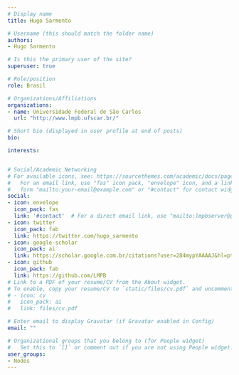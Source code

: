 ```yaml
---
# Display name
title: Hugo Sarmento

# Username (this should match the folder name)
authors:
- Hugo Sarmento

# Is this the primary user of the site?
superuser: true

# Role/position
role: Brasil

# Organizations/Affiliations
organizations:
- name: Universidade Federal de São Carlos
  url: "http://www.lmpb.ufscar.br/"

# Short bio (displayed in user profile at end of posts)
bio:

interests:


# Social/Academic Networking
# For available icons, see: https://sourcethemes.com/academic/docs/page-builder/#icons
#   For an email link, use "fas" icon pack, "envelope" icon, and a link in the
#   form "mailto:your-email@example.com" or "#contact" for contact widget.
social:
- icon: envelope
  icon_pack: fas
  link: '#contact'  # For a direct email link, use "mailto:lmpbserver@gmail.com".
- icon: twitter
  icon_pack: fab
  link: https://twitter.com/hugo_sarmento
- icon: google-scholar
  icon_pack: ai
  link: https://scholar.google.com.br/citations?user=284mypYAAAAJ&hl=pt-BR&oi=ao
- icon: github
  icon_pack: fab
  link: https://github.com/LMPB
# Link to a PDF of your resume/CV from the About widget.
# To enable, copy your resume/CV to `static/files/cv.pdf` and uncomment the lines below.
# - icon: cv
#   icon_pack: ai
#   link: files/cv.pdf

# Enter email to display Gravatar (if Gravatar enabled in Config)
email: ""

# Organizational groups that you belong to (for People widget)
#   Set this to `[]` or comment out if you are not using People widget.
user_groups:
- Nodos
---
```

